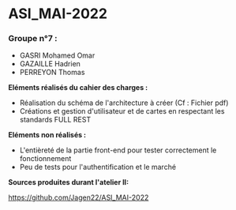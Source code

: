 # ASI_MAI-2022

### Groupe n°7 :

- GASRI Mohamed Omar
- GAZAILLE Hadrien
- PERREYON Thomas



**Eléments réalisés du cahier des charges :**

- Réalisation du schéma de l'architecture à créer (Cf  : Fichier pdf)
- Créations et gestion d'utilisateur et de cartes en respectant les standards FULL REST



**Eléments non réalisés :**

- L'entièreté de la partie front-end pour tester correctement le fonctionnement
- Peu de tests pour l'authentification et le marché



**Sources produites durant l'atelier II:**

https://github.com/Jagen22/ASI_MAI-2022
